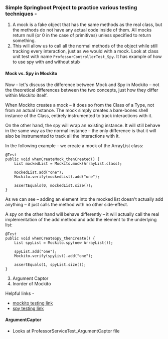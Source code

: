### Simple Springboot Project to practice various testing techniques - 

1.  A mock is a fake object that has the same methods as the real class, but the methods do not have any actual code inside of them. All mocks return null (or 0 in the case of primitives) unless specified to return something.
2.  This will allow us to call all the normal methods of the object while still tracking every interaction, just as we would with a mock.
Look at class unit test with name ```ProfessorControllerTest_Spy```. It has example of how to use spy with and without stub



#### Mock vs. Spy in Mockito

Now – let's discuss the difference between Mock and Spy in Mockito – not the theoretical differences between the two concepts, just how they differ within Mockito itself.

When Mockito creates a mock – it does so from the Class of a Type, not from an actual instance. The mock simply creates a bare-bones shell instance of the Class, entirely instrumented to track interactions with it.

On the other hand, the spy will wrap an existing instance. It will still behave in the same way as the normal instance – the only difference is that it will also be instrumented to track all the interactions with it.

In the following example – we create a mock of the ArrayList class:

```
@Test
public void whenCreateMock_thenCreated() {
    List mockedList = Mockito.mock(ArrayList.class);
 
    mockedList.add("one");
    Mockito.verify(mockedList).add("one");
 
    assertEquals(0, mockedList.size());
}
```

As we can see – adding an element into the mocked list doesn't actually add anything – it just calls the method with no other side-effect.

A spy on the other hand will behave differently – it will actually call the real implementation of the add method and add the element to the underlying list:
```
@Test
public void whenCreateSpy_thenCreate() {
    List spyList = Mockito.spy(new ArrayList());
 
    spyList.add("one");
    Mockito.verify(spyList).add("one");
 
    assertEquals(1, spyList.size());
}
```
3. Argument Captor
4. Inorder of Mockito

Helpful links - 
* [mockito testing link](https://www.path-to-programming.tech/posts/mockito/)
* [spy testing link](https://www.baeldung.com/mockito-spy)


#### ArgumentCaptor

* Looks at ProfessorServiceTest_ArgumentCaptor file


